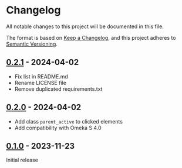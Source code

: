 # Changelog

All notable changes to this project will be documented in this file.

The format is based on [Keep a Changelog](https://keepachangelog.com/en/1.1.0/),
and this project adheres to [Semantic Versioning](https://semver.org/spec/v2.0.0.html).

## [0.2.1] - 2024-04-02

- Fix list in README.md
- Rename LICENSE file
- Remove duplicated requirements.txt

## [0.2.0] - 2024-04-02

- Add class `parent_active` to clicked elements
- Add compatibility with Omeka S 4.0

## [0.1.0] - 2023-11-23

Initial release

[0.2.1]: https://github.com/biblibre/omeka-s-module-ItemSetParty/releases/tag/v0.2.1
[0.2.0]: https://github.com/biblibre/omeka-s-module-ItemSetParty/releases/tag/v0.2.0
[0.1.0]: https://github.com/biblibre/omeka-s-module-ItemSetParty/releases/tag/v0.1.0
